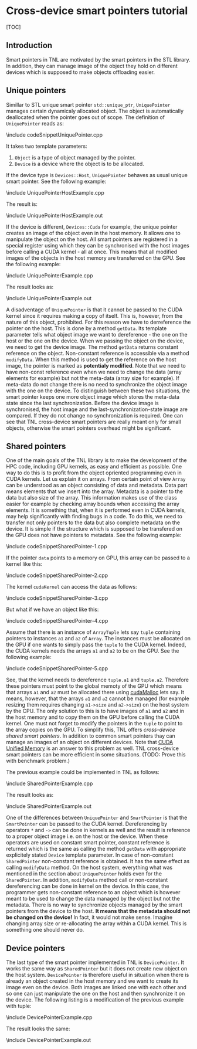 # Cross-device smart pointers tutorial

[TOC]

## Introduction

Smart pointers in TNL are motivated by the smart pointers in the STL library. In addition, they can manage image of the object they hold on different devices which is supposed to make objects offloading easier.

## Unique pointers

Simillar to STL unique smart pointer `std::unique_ptr`, `UniquePointer` manages certain dynamicaly allocated object. The object is automatically deallocated when the pointer goes out of scope. The definition of `UniquePointer` reads as:

\include codeSnippetUniquePointer.cpp

It takes two template parameters:

1. `Object` is a type of object managed by the pointer.
2. `Device` is a device where the object is to be allocated.

If the device type is `Devices::Host`, `UniquePointer` behaves as usual unique smart pointer. See the following example:

\include UniquePointerHostExample.cpp

The result is:

\include UniquePointerHostExample.out


If the device is different, `Devices::Cuda` for example, the unique pointer creates an image of the object even in the host memory. It allows one to manipulate the object on the host. All smart pointers are registered in a special register using which they can be synchronised with the host images before calling a CUDA kernel - all at once. This means that all modified images of the objects in the host memory are transferred on the GPU. See the following example:

\include UniquePointerExample.cpp

The result looks as:

\include UniquePointerExample.out

A disadventage of `UniquePointer` is that it cannot be passed to the CUDA kernel since it requires making a copy of itself. This is, however, from the nature of this object, prohibited. For this reason we have to derreference the pointer on the host. This is done by a method `getData`. Its template parameter tells what object image we want to dereference - the one on the host or the one on the device. When we passing the object on the device, we need to get the device image. The method `getData` returns constant reference on the object. Non-constant reference is accessible via a method `modifyData`. When this method is used to get the reference on the host image, the pointer is marked as **potentialy modified**. Note that we need to have non-const reference even when we need to change the data (array elements for example) but not the meta-data (array size for example). If meta-data do not change there is no need to synchronize the object image with the one on the device. To distinguish between these two situations, the smart pointer keeps one more object image which stores the meta-data state since the last synchronization. Before the device image is synchronised, the host image and the last-synchronization-state image are compared. If they do not change no synchronization is required. One can see that TNL cross-device smart pointers are really meant only for small objects, otherwise the smart pointers overhead might be significant.

## Shared pointers

One of the main goals of the TNL library is to make the development of the HPC code, including GPU kernels, as easy and efficient as possible. One way to do this is to profit from the object opriented programming even in CUDA kernels. Let us explain it on arrays. From certain point of view `Array` can be understood as an object consisting of data and metadata. Data part means elements that we insert into the array. Metadata is a pointer to the data but also size of the array. This information makes use of the class easier for example by checking array bounds when accessing the array elements. It is something that, when it is performed even in CUDA kernels, may help significantly with finding bugs in a code. To do this, we need to transfer not only pointers to the data but also complete metadata on the device. It is simple if the structure which is supposed to be transfered on the GPU does not have pointers to metadata. See the following example:


\include codeSnippetSharedPointer-1.cpp

If the pointer `data` points to a memory on GPU, this array can be passed to a kernel like this:

\include codeSnippetSharedPointer-2.cpp

The kernel `cudaKernel` can access the data as follows:

\include codeSnippetSharedPointer-3.cpp

But what if we have an object like this:

\include codeSnippetSharedPointer-4.cpp

Assume that there is an instance of `ArrayTuple` lets say `tuple` containing pointers to instances `a1` and `a2` of `Array`. The instances must be allocated on the GPU if one wants to simply pass the `tuple` to the CUDA kernel. Indeed, the CUDA kernels needs the arrays `a1` and `a2` to be on the GPU. See the following example:

\include codeSnippetSharedPointer-5.cpp

See, that the kernel needs to dereference `tuple.a1` and `tuple.a2`. Therefore these pointers must point to the global memoty of the GPU which means that arrays `a1` and `a2` must be allocated there using [cudaMalloc](http://developer.download.nvidia.com/compute/cuda/2_3/toolkit/docs/online/group__CUDART__MEMORY_gc63ffd93e344b939d6399199d8b12fef.html) lets say. It means, however, that the arrays `a1` and `a2` cannot be managed (for example resizing them requires changing `a1->size` and `a2->size`) on the host system by the CPU. The only solution to this is to have images of `a1` and `a2` and in the host memory and to copy them on the GPU before calling the CUDA kernel. One must not forget to modify the pointers in the `tuple` to point to the array copies on the GPU. To simplify this, TNL offers *cross-device shared smart pointers*. In addition to common smart pointers thay can manage an images of an object on different devices. Note that [CUDA Unified Memory](https://devblogs.nvidia.com/unified-memory-cuda-beginners/) is an answer to this problem as well. TNL cross-device smart pointers can be more efficient in some situations. (TODO: Prove this with benchmark problem.)

The previous example could be implemented in TNL as follows:

\include SharedPointerExample.cpp

The result looks as:

\include SharedPointerExample.out

One of the differences between `UniquePointer` and `SmartPointer` is that the `SmartPointer` can be passed to the CUDA kernel. Dereferencing by operators `*` and `->` can be done in kernels as well and the result is reference to a proper object image i.e. on the host or the device. When these operators are used on constant smart pointer, constant reference is returned which is the same as calling the method `getData` with appropriate explicitely stated `Device` template parameter. In case of non-constant `SharedPointer` non-constant reference is obtained. It has the same effect as calling `modifyData` method. On the host system, everything what was mentioned in the section about `UniquePointer` holds even for the `SharedPointer`. In addition, `modifyData` method call or non-constant dereferencing can be done in kernel on the device. In this case, the programmer gets non-constant reference to an object which is however meant to be used to change the data managed by the object but not the metadata. There is no way to synchronize objects managed by the smart pointers from the device to the host. **It means that the metadata should not be changed on the device!** In fact, it would not make sense. Imagine changing array size or re-allocating the array within a CUDA kernel. This is something one should never do.

## Device pointers

The last type of the smart pointer implemented in TNL is `DevicePointer`. It works the same way as `SharedPointer` but it does not create new object on the host system. `DevicePointer` is therefore useful in situation when there is already an object created in the host memory and we want to create its image even on the device. Both images are linked one with each other and so one can just manipulate the one on the host and then synchronize it on the device. The following listing is a modification of the previous example with tuple:

\include DevicePointerExample.cpp

The result looks the same:

\include DevicePointerExample.out
